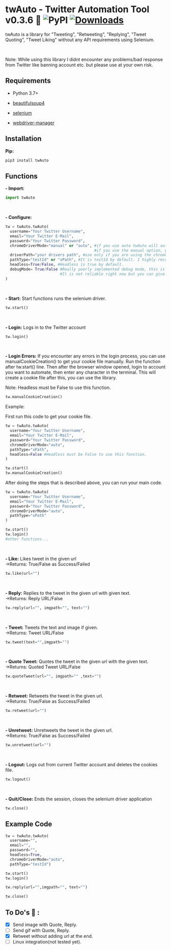 # twAuto - Twitter Automation Tool v0.3.6 🦆 ![PyPI](https://img.shields.io/pypi/v/twauto) [![Downloads](https://static.pepy.tech/badge/twauto)](https://pepy.tech/project/twauto)


twAuto is a library for "Tweeting", "Retweeting", "Replying", "Tweet Quoting", "Tweet Liking" without any API requirements using Selenium.

<br/>

Note: While using this library I didnt encounter any problems/bad response from Twitter like banning account etc. but please use at your own risk.


## Requirements

- Python 3.7+

- [beautifulsoup4](https://pypi.org/project/beautifulsoup4/)

- [selenium](https://pypi.org/project/selenium/)

- [webdriver-manager](https://pypi.org/project/webdriver-manager/)

## Installation

**Pip:**

```bash
pip3 install twAuto
```

## Functions

**- Import:**

```python
import twAuto
```

<br/>

**- Configure:**

```python
tw = twAuto.twAuto(
  username="Your Twitter Username",
  email="Your Twitter E-Mail",
  password="Your Twitter Password",
  chromeDriverMode="manual" or "auto", #if you use auto twAuto will automatically download the chrome driver for you,
                                       #if you use the manual option, you need to provide the driver path in driverPath parameter.
  driverPath="your drivers path", #use only if you are using the chromeDriverMode in manual mode 
  pathType="testId" or "xPath", #It is testId by default. I highly recommend you to use testId instead of xPath. If you had any problems with library you can try the xPath mode too.
  headless=True/False, #Headless is true by default.
  debugMode= True/False #Really poorly implemented debug mode, this is for reading occured errors.
                        #It is not reliable right now but you can give it a try if you want to.
)

```

<br/>

**- Start:** Start functions runs the selenium driver.

```python
tw.start()
```

<br/>

**- Login:** Logs in to the Twitter account

```python
tw.login()
```

<br/>

**- Login Errors:** If you encounter any errors in the login process, you can use manualCookieCreation() to get your cookie file manually.
Run the function after tw.start() line. Then after the browser window opened, login to account you want to automate, then enter any character in the terminal. This will create a cookie file after this, you can use the library.

Note: Headless must be False to use this function.

```python
tw.manualCookieCreation()
```

Example:

First run this code to get your cookie file.

```python
tw = twAuto.twAuto(
  username="Your Twitter Username",
  email="Your Twitter E-Mail",
  password="Your Twitter Password",
  chromeDriverMode="auto",
  pathType="xPath",
  headless=False #Headless must be False to use this function.
)

tw.start()
tw.manualCookieCreation()
```

After doing the steps that is described above, you can run your main code.

```python
tw = twAuto.twAuto(
  username="Your Twitter Username",
  email="Your Twitter E-Mail",
  password="Your Twitter Password",
  chromeDriverMode="auto",
  pathType="xPath"
)

tw.start()
tw.login()
#other functions...
```

<br/>

**- Like:** Likes tweet in the given url \
->Returns: True/False as Success/Failed

```python
tw.like(url="")
```

<br/>

**- Reply:** Replies to the tweet in the given url with given text.\
->Returns: Reply URL/False

```python
tw.reply(url="", imgpath="", text="")
```

<br/>

**- Tweet:** Tweets the text and image if given.\
->Returns: Tweet URL/False

```python
tw.tweet(text="",imgpath="")
```

<br/>

**- Quote Tweet:** Quotes the tweet in the given url with the given text.\
->Returns: Quoted Tweet URL/False

```python
tw.quoteTweet(url="", imgpath="" ,text="")
```

<br/>

**- Retweet:** Retweets the tweet in the given url.\
->Returns: True/False as Success/Failed

```python
tw.retweet(url="")
```

<br/>

**- Unretweet:** Unretweets the tweet in the given url.\
->Returns: True/False as Success/Failed

```python
tw.unretweet(url="")
```

<br/>

**- Logout:** Logs out from current Twitter account and deletes the cookies file.

```python
tw.logout()
```

<br/>

**- Quit/Close:** Ends the session, closes the selenium driver application

```python
tw.close()
```

## Example Code

```python
tw = twAuto.twAuto(
  username="",
  email="",
  password="",
  headless=True,
  chromeDriverMode="auto",
  pathType="testId")

tw.start()
tw.login()

tw.reply(url="",imgpath="", text="")

tw.close()

```

## To Do's 📝 :

- [x] Send image with Quote, Reply.
- [ ] Send gif with Quote, Reply.
- [x] Retweet without adding url at the end.
- [ ] Linux integration(not tested yet).
